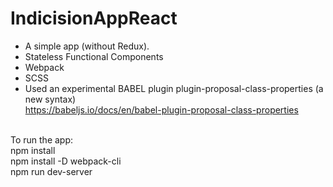 # IndicisionAppReact
- A simple app (without Redux).
- Stateless Functional Components
- Webpack
- SCSS
- Used an experimental BABEL plugin plugin-proposal-class-properties (a new syntax)<br />
https://babeljs.io/docs/en/babel-plugin-proposal-class-properties<br /><br />

To run the app:<br />
npm install<br />
npm install -D webpack-cli<br />
npm run dev-server

